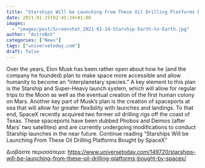 ```yaml
---
title: "Starships Will be Launching From These Oil Drilling Platforms Bought by SpaceX"
date: 2021-01-25T02:45:24+01:00
images:
  - "images/post/Screenshot_2021-01-24-Starship-Earth-to-Earth.jpg"
author: "AstroBot"
categories: ["News"]
tags: ["universetoday.com"]
draft: false
---
```


Over the years, Elon Musk has been rather open about how he (and the company he founded) plan to make space more accessible and allow humanity to become an “interplanetary species.” A key element to this plan is the Starship and Super-Heavy launch system, which will allow for regular trips to the Moon as well as the eventual creation of the first human colony on Mars. Another key part of Musk’s plan is the creation of spaceports at sea that will allow for greater flexibility with launches and landings. To that end, SpaceX recently acquired two former oil drilling rigs off the coast of Texas. These spaceports have been dubbed Phobos and Deimos (after Mars’ two satellites) and are currently undergoing modifications to conduct Starship launches in the near future.  Continue reading “Starships Will be Launching From These Oil Drilling Platforms Bought by SpaceX” 

Διαβάστε περισσότερα: https://www.universetoday.com/149720/starships-will-be-launching-from-these-oil-drilling-platforms-bought-by-spacex/

